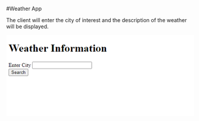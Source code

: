#Weather App

The client will enter the city of interest and the description of the weather will be displayed.

![devops](weatherApp.png)
